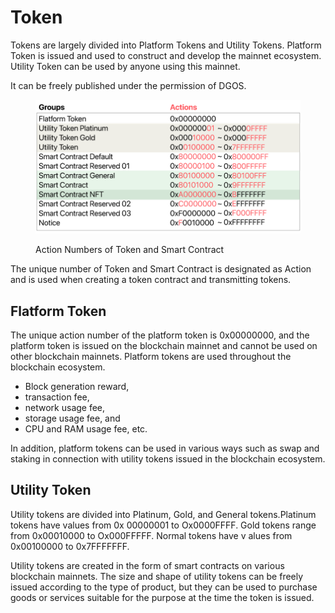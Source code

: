 # Token

Tokens are largely divided into Platform Tokens and Utility Tokens. Platform Token is issued and used to construct and develop the mainnet ecosystem. Utility Token can be used by anyone using this mainnet.

It can be freely published under the permission of DGOS.

<figure><img src="../../../.gitbook/assets/image (1) (1) (4).png" alt=""><figcaption><p>Action Numbers of Token and Smart Contract</p></figcaption></figure>

The unique number of Token and Smart Contract is designated as Action and is used when creating a token contract and transmitting tokens.

## Flatform Token

The unique action number of the platform token is 0x00000000, and the platform token is issued on the blockchain mainnet and cannot be used on other blockchain mainnets. Platform tokens are used throughout the blockchain ecosystem.&#x20;

* Block generation reward,&#x20;
* transaction fee,&#x20;
* network usage fee,&#x20;
* storage usage fee, and&#x20;
* CPU and RAM usage fee, etc.

In addition, platform tokens can be used in various ways such as swap and staking in connection with utility tokens issued in the blockchain ecosystem.

## Utility Token

Utility tokens are divided into Platinum, Gold, and General tokens.Platinum tokens have values from 0x 00000001 to Ox0000FFFF. Gold tokens range from 0x00010000 to Ox000FFFFF. Normal tokens have v alues from 0x00100000 to 0x7FFFFFFF.&#x20;

Utility tokens are created in the form of smart contracts on various blockchain mainnets. The size and shape of utility tokens can be freely issued according to the type of product, but they can be used to purchase goods or services suitable for the purpose at the time the token is issued.
